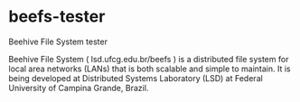 beefs-tester
============

Beehive File System tester


Beehive File System ( lsd.ufcg.edu.br/beefs ) is a distributed file system for local area networks (LANs) 
that is both scalable and simple to maintain. It is being developed at Distributed Systems Laboratory (LSD) 
at Federal University of Campina Grande, Brazil.
